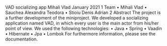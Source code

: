 VAD socializing app
Mihali Vlad
January 2021
1 Team
 • Mihali Vlad
 • Sauchea Alexandra Teodora
 • Stioiu Denis Adrian
2 Abstract
 The project is a further development of the miniproject. We developed a socializing application named VAD, in which every user is the main actor from
 his/her point of view.
 We used the following technologies:
  • Java
  • Spring
  • Vaadin
  • Hibernate
  • Jpa
  • Lombok
For furthermore information, please see the documentation.
